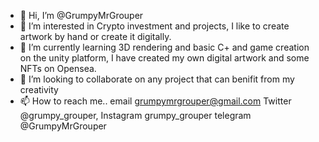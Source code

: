- 👋 Hi, I’m @GrumpyMrGrouper
- 👀 I’m interested in Crypto investment and projects, I like to create artwork by hand or create it digitally.  
- 🌱 I’m currently learning 3D rendering and basic C+ and game creation on the unity platform, I have created my own digital artwork and some NFTs on Opensea.
- 💞️ I’m looking to collaborate on any project that can benifit from my creativity
- 📫 How to reach me.. email grumpymrgrouper@gmail.com Twitter @grumpy_grouper, Instagram grumpy_grouper telegram @GrumpyMrGrouper 

<!---
GrumpyMrGrouper/GrumpyMrGrouper is a ✨ special ✨ repository because its `README.md` (this file) appears on your GitHub profile.
You can click the Preview link to take a look at your changes.
--->

